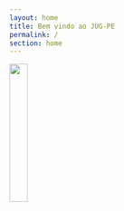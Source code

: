 ```yaml
---
layout: home
title: Bem vindo ao JUG-PE
permalink: /
section: home
---
```

<img alt="" src="https://raw.githubusercontent.com/jugpe/jugpe.github.io/master/logo.png" style="width: 25%"/>

